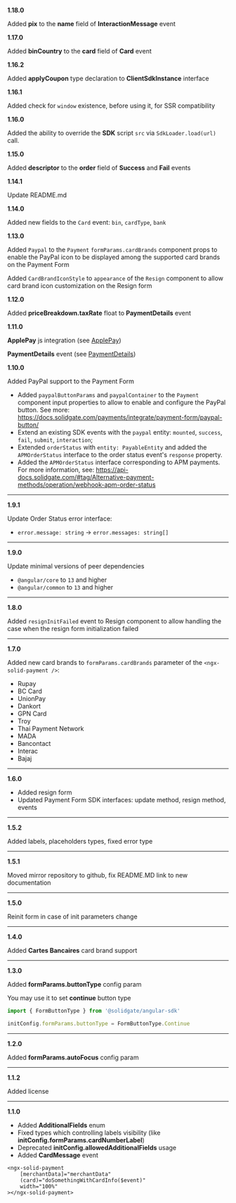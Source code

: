 **1.18.0**

Added **pix** to the **name** field of **InteractionMessage** event

**1.17.0**

Added **binCountry** to the **card** field of **Card** event

**1.16.2**

Added **applyCoupon** type declaration to **ClientSdkInstance** interface

**1.16.1**

Added check for `window` existence, before using it, for SSR compatibility

**1.16.0**

Added the ability to override the **SDK** script `src` via `SdkLoader.load(url)` call.

**1.15.0**

Added **descriptor** to the **order** field of **Success** and **Fail** events

**1.14.1**

Update README.md

**1.14.0**

Added new fields to the `Card` event: `bin`, `cardType`, `bank`

**1.13.0**

Added `Paypal` to the `Payment` `formParams.cardBrands` component props to enable the PayPal icon to be displayed among the supported card brands on the Payment Form

Added `CardBrandIconStyle` to `appearance` of the `Resign` component to allow card brand icon customization on the Resign form

**1.12.0**

Added **priceBreakdown.taxRate** float to **PaymentDetails** event

**1.11.0**

**ApplePay** js integration (see [ApplePay](https://docs.solidgate.com/payments/integrate/payment-form/apple-pay/))

**PaymentDetails** event (see [PaymentDetails](https://docs.solidgate.com/payments/integrate/payment-form/form-events/#payment-details))

**1.10.0**

Added PayPal support to the Payment Form

- Added `paypalButtonParams` and `paypalContainer` to the `Payment` component input properties to allow to enable and configure the PayPal button. See more: https://docs.solidgate.com/payments/integrate/payment-form/paypal-button/
- Extend an existing SDK events with the `paypal` entity: `mounted`, `success`, `fail`, `submit`, `interaction`;
- Extended `orderStatus` with `entity: PayableEntity` and added the `APMOrderStatus` interface to the order status event's `response` property.
- Added the `APMOrderStatus` interface corresponding to APM payments. For more information, see: https://api-docs.solidgate.com/#tag/Alternative-payment-methods/operation/webhook-apm-order-status

***

**1.9.1**

Update Order Status error interface:
- `error.message: string` -> `error.messages: string[]`

***

**1.9.0**

Update minimal versions of peer dependencies
- `@angular/core` to `13` and higher
- `@angular/common` to `13` and higher

***

**1.8.0**

Added `resignInitFailed` event to Resign component to allow handling the case when the resign form initialization failed

***

**1.7.0**

Added new card brands to `formParams.cardBrands` parameter of the `<ngx-solid-payment />`:

- Rupay
- BC Card
- UnionPay
- Dankort
- GPN Card
- Troy
- Thai Payment Network
- MADA
- Bancontact
- Interac
- Bajaj

***

**1.6.0**

- Added resign form
- Updated Payment Form SDK interfaces: update method, resign method, events

***

**1.5.2**

Added labels, placeholders types, fixed error type

***

**1.5.1**

Moved mirror repository to github, fix README.MD link to new documentation

***

**1.5.0**

Reinit form in case of init parameters change

***

**1.4.0**

Added  **Cartes Bancaires** card brand support

***

**1.3.0**

Added **formParams.buttonType** config param

You may use it to set **continue** button type
```typescript
import { FormButtonType } from '@solidgate/angular-sdk'

initConfig.formParams.buttonType = FormButtonType.Continue
```

***

**1.2.0**

Added **formParams.autoFocus** config param

***

**1.1.2**

Added license

***

**1.1.0**

- Added **AdditionalFields** enum
- Fixed types which controlling labels visibility (like **initConfig.formParams.cardNumberLabel**)
- Deprecated **initConfig.allowedAdditionalFields** usage
- Added **CardMessage** event

```angular2html
<ngx-solid-payment
    [merchantData]="merchantData"
    (card)="doSomethingWithCardInfo($event)"
    width="100%"
></ngx-solid-payment>
```
